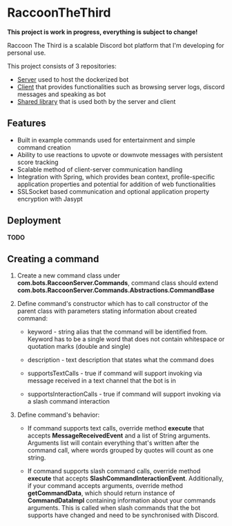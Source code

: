 # RaccoonTheThird
**This project is work in progress, everything is subject to change!**

Raccoon The Third is a scalable Discord bot platform that I'm developing for personal use.

This project consists of 3 repositories:
- [Server](https://github.com/ksk98/RaccoonTheThird "Raccoon server") used to host the dockerized bot
- [Client](https://github.com/ksk98/RacoonClient "Raccoon client") that provides functionalities such as browsing server logs, discord messages and speaking as bot
- [Shared library](https://github.com/ksk98/RacoonShared "Raccoon shared") that is used both by the server and client

## Features
- Built in example commands used for entertainment and simple command creation
- Ability to use reactions to upvote or downvote messages with persistent score tracking
- Scalable method of client-server communication handling
- Integration with Spring, which provides bean context, profile-specific application properties and potential for addition of web functionalities
- SSLSocket based communication and optional application property encryption with Jasypt

## Deployment
**TODO**

## Creating a command
1. Create a new command class under **com.bots.RaccoonServer.Commands**, command class should extend **com.bots.RaccoonServer.Commands.Abstractions.CommandBase**
2. Define command's constructor which has to call constructor of the parent class with parameters stating information about created command:

   - keyword - string alias that the command will be identified from. Keyword has to be a single word that does not contain whitespace or quotation marks (double and single)
   
   - description - text description that states what the command does
   
   - supportsTextCalls - true if command will support invoking via message received in a text channel that the bot is in
   
   - supportsInteractionCalls - true if command will support invoking via a slash command interaction
 
 3. Define command's behavior:
 
    - If command supports text calls, override method **execute** that accepts **MessageReceivedEvent** and a list of String arguments. Arguments list will contain everything that's written after the command call, where words grouped by quotes will count as one string.
    
    - If command supports slash command calls, override method **execute** that accepts **SlashCommandInteractionEvent**. Additionally, if your command accepts arguments, override method **getCommandData**, which should return instance of **CommandDataImpl** containing information about your commands arguments. This is called when slash commands that the bot supports have changed and need to be synchronised with Discord.
